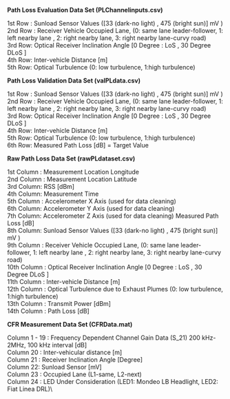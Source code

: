 **Path Loss Evaluation Data Set (PLChannelinputs.csv)**

1st Row : Sunload Sensor Values ([33 (dark-no light) , 475 (bright sun)] mV ) \
2nd Row : Receiver Vehicle Occupied Lane, (0: same lane leader-follower, 1: left nearby lane , 2: right nearby lane, 3: right nearby lane-curvy road) \
3rd Row: Optical Receiver Inclination Angle [0 Degree : LoS , 30 Degree DLoS ] \
4th Row:  Inter-vehicle Distance [m] \
5th Row: Optical Turbulence (0: low turbulence, 1:high turbulence)


**Path Loss Validation Data Set (valPLdata.csv)**

1st Row : Sunload Sensor Values ([33 (dark-no light) , 475 (bright sun)] mV ) \
2nd Row : Receiver Vehicle Occupied Lane, (0: same lane leader-follower, 1: left nearby lane , 2: right nearby lane, 3: right nearby lane-curvy road) \
3rd Row: Optical Receiver Inclination Angle [0 Degree : LoS , 30 Degree DLoS ] \
4th Row:  Inter-vehicle Distance [m]\
5th Row: Optical Turbulence (0: low turbulence, 1:high turbulence)\
6th Row: Measured Path Loss [dB] = Target Value


**Raw Path Loss Data Set (rawPLdataset.csv)**

1st Column : Measurement Location Longitude \
2nd Column : Measurement Location Latitude  \
3rd Column: RSS [dBm] \
4th Column: Measurement Time\
5th Column : Accelerometer X Axis (used for data cleaning)\
6th Column: Accelerometer Y Axis (used for data cleaning) \
7th Column: Accelerometer Z Axis (used for data cleaning) Measured Path Loss [dB] \
8th Column: Sunload Sensor Values ([33 (dark-no light) , 475 (bright sun)] mV ) \
9th Column : Receiver Vehicle Occupied Lane, (0: same lane leader-follower, 1: left nearby lane , 2: right nearby lane, 3: right nearby lane-curvy road) \
10th Column : Optical Receiver Inclination Angle [0 Degree : LoS , 30 Degree DLoS ] \
11th Column : Inter-vehicle Distance [m] \
12th Column : Optical Turbulence due to Exhaust Plumes (0: low turbulence, 1:high turbulence) \
13th Column : Transmit Power [dBm]\
14th Column : Path Loss [dB]

**CFR Measurement Data Set (CFRData.mat)** 


Column 1 - 19 : Frequency Dependent Channel Gain Data (S_21) 200 kHz- 2MHz, 100 kHz interval [dB]\
Column 20 : Inter-vehicular distance [m]\
Column 21 : Receiver Inclination Angle [Degree]\
Column 22: Sunload Sensor [mV]\
Column 23 : Occupied Lane (L1-same, L2-next)\
Column 24 : LED Under Consideration (LED1: Mondeo LB Headlight, LED2: Fiat Linea DRL)\

